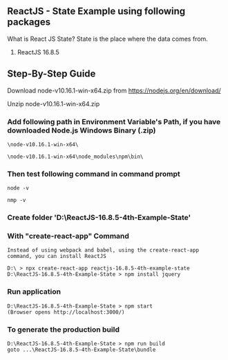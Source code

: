 ## ReactJS - State Example using following packages

What is React JS State?
	State is the place where the data comes from.

1. ReactJS 16.8.5

## Step-By-Step Guide

Download node-v10.16.1-win-x64.zip from https://nodejs.org/en/download/

Unzip node-v10.16.1-win-x64.zip

### Add following path in Environment Variable's Path, if you have downloaded Node.js Windows Binary (.zip)

	\node-v10.16.1-win-x64\

	\node-v10.16.1-win-x64\node_modules\npm\bin\

### Then test following command in command prompt

	node -v

	nmp -v
	
### Create folder 'D:\ReactJS-16.8.5-4th-Example-State'	

### With "create-react-app" Command

	Instead of using webpack and babel, using the create-react-app command, you can install ReactJS
	
	D:\ > npx create-react-app reactjs-16.8.5-4th-example-state
	D:\ReactJS-16.8.5-4th-Example-State > npm install jquery

### Run application
	D:\ReactJS-16.8.5-4th-Example-State > npm start
	(Browser opens http://localhost:3000/)
	
### To generate the production build
	D:\ReactJS-16.8.5-4th-Example-State > npm run build
	goto ...\ReactJS-16.8.5-4th-Example-State\bundle